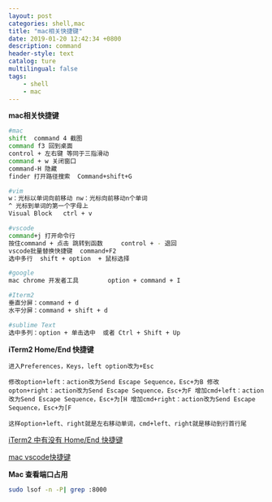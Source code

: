 ```yaml
---
layout: post
categories: shell,mac
title: "mac相关快捷键"
date: 2019-01-20 12:42:34 +0800
description: command
header-style: text
catalog: ture
multilingual: false
tags: 
    - shell
    - mac
---
```



**mac相关快捷键**

```bash
#mac
shift  command 4 截图
command f3 回到桌面
control + 左右键 等同于三指滑动
command + w 关闭窗口
command-H 隐藏
finder 打开路径搜索  Command+shift+G

#vim
w：光标以单词向前移动 nw：光标向前移动n个单词 
^ 光标到单词的第一个字母上
Visual Block   ctrl + v

#vscode
command+j 打开命令行
按住command + 点击 跳转到函数     control + - 退回
vscode批量替换快捷键  command+F2
选中多行  shift + option  + 鼠标选择

#google
mac chrome 开发者工具		option + command + I

#Iterm2
垂直分屏：command + d
水平分屏：command + shift + d

#sublime Text
选中多列：option + 单击选中  或者 Ctrl + Shift + Up
```

**iTerm2  Home/End 快捷键**

```
进入Preferences，Keys，left option改为+Esc

修改option+left：action改为Send Escape Sequence，Esc+为B 修改opton+right：action改为Send Escape Sequence，Esc+为F 增加cmd+left：action改为Send Escape Sequence，Esc+为[H 增加cmd+right：action改为Send Escape Sequence，Esc+为[F

这样option+left、right就是左右移动单词，cmd+left、right就是移动到行首行尾
```

[iTerm2 中有没有 Home/End 快捷键](https://ruby-china.org/topics/681)

[mac vscode快捷键](https://segmentfault.com/a/1190000012811886)

**Mac 查看端口占用**

```bash
sudo lsof -n -P| grep :8000
```
